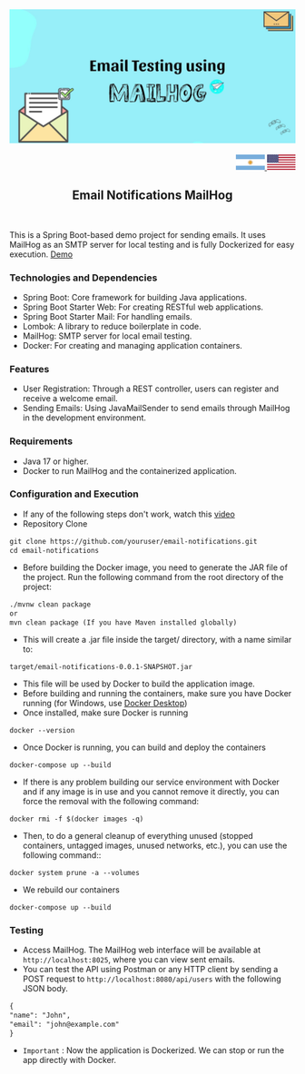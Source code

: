 <div align = "center">
  <img src="../img/mailhog.jpeg" >
</div>

<br>

<div align="right">
     <a href="./README.es.md" target="_blank">
       <img src="../img/arg-flag.jpg" width="10%" height="10%" />
   </a>
    <a href="https://github.com/andresWeitzel/emails-notifications-MailHog" target="_blank">
       <img src="../img/eeuu-flag.jpg" width="10%" height="10%" />
   </a>
</div>

<div align="center">

## Email Notifications MailHog

</div>

<br>

This is a Spring Boot-based demo project for sending emails. It uses MailHog as an SMTP server for local testing and is fully Dockerized for easy execution.
[Demo](https://www.youtube.com/watch?v=QMlpFdOQHfI)

### Technologies and Dependencies
* Spring Boot: Core framework for building Java applications.
* Spring Boot Starter Web: For creating RESTful web applications.
* Spring Boot Starter Mail: For handling emails.
* Lombok: A library to reduce boilerplate in code.
* MailHog: SMTP server for local email testing.
* Docker: For creating and managing application containers.

### Features
* User Registration: Through a REST controller, users can register and receive a welcome email.
* Sending Emails: Using JavaMailSender to send emails through MailHog in the development environment.

### Requirements
* Java 17 or higher.
* Docker to run MailHog and the containerized application.

### Configuration and Execution
* If any of the following steps don't work, watch this [video](https://www.youtube.com/watch?v=QMlpFdOQHfI)
* Repository Clone
```git
git clone https://github.com/youruser/email-notifications.git
cd email-notifications
```
* Before building the Docker image, you need to generate the JAR file of the project. Run the following command from the root directory of the project:
```git
./mvnw clean package
or
mvn clean package (If you have Maven installed globally)
```
* This will create a .jar file inside the target/ directory, with a name similar to:
```git
target/email-notifications-0.0.1-SNAPSHOT.jar
```
* This file will be used by Docker to build the application image.
* Before building and running the containers, make sure you have Docker running (for Windows, use [Docker Desktop]([https://nodejs.org/en/download](https://www.docker.com/products/docker-desktop/)))
* Once installed, make sure Docker is running
```git
docker --version
```
* Once Docker is running, you can build and deploy the containers
```git
docker-compose up --build
```
* If there is any problem building our service environment with Docker and if any image is in use and you cannot remove it directly, you can force the removal with the following command:
```git
docker rmi -f $(docker images -q)
```
* Then, to do a general cleanup of everything unused (stopped containers, untagged images, unused networks, etc.), you can use the following command::
```git
docker system prune -a --volumes
```
* We rebuild our containers
```git
docker-compose up --build
```

### Testing
* Access MailHog. The MailHog web interface will be available at `http://localhost:8025`, where you can view sent emails.
* You can test the API using Postman or any HTTP client by sending a POST request to `http://localhost:8080/api/users` with the following JSON body.
```git
{
"name": "John",
"email": "john@example.com"
}
```
* `Important` : Now the application is Dockerized. We can stop or run the app directly with Docker.
